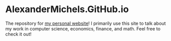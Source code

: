 # AlexanderMichels.GitHub.io

The repository for [my personal website](http://alexandermichels.github.io)! I primarily use this site to talk about my work in computer science, economics, finance, and math. Feel free to check it out!

